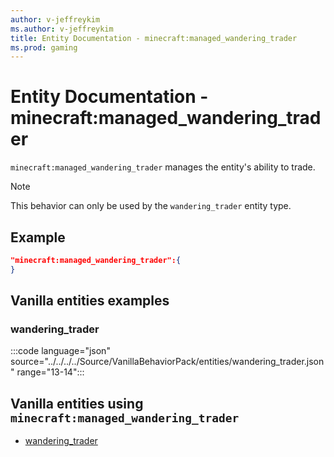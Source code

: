```yaml
---
author: v-jeffreykim
ms.author: v-jeffreykim
title: Entity Documentation - minecraft:managed_wandering_trader
ms.prod: gaming
---
```


# Entity Documentation - minecraft:managed_wandering_trader

`minecraft:managed_wandering_trader` manages the entity's ability to trade.

> [!NOTE]
> This behavior can only be used by the `wandering_trader` entity type.

## Example

```json
"minecraft:managed_wandering_trader":{
}
```

## Vanilla entities examples

### wandering_trader

:::code language="json" source="../../../../Source/VanillaBehaviorPack/entities/wandering_trader.json" range="13-14":::

## Vanilla entities using `minecraft:managed_wandering_trader`

- [wandering_trader](../../../../Source/VanillaBehaviorPack_Snippets/entities/wandering_trader.md)